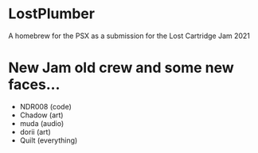 # LostPlumber
A homebrew for the PSX as a submission for the Lost Cartridge Jam 2021


# New Jam old crew and some new faces...
- NDR008 (code)
- Chadow (art)
- muda (audio)
- dorii (art)
- Quilt (everything)
